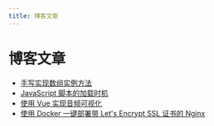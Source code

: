 ```yaml
---
title: 博客文章
---
```


# 博客文章

- [手写实现数组实例方法](./blog/4.md)
- [JavaScript 脚本的加载时机](./blog/3.md)
- [使用 Vue 实现音频可视化](./blog/2.md)
- [使用 Docker 一键部署带 Let's Encrypt SSL 证书的 Nginx](./blog/1.md)
